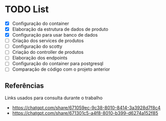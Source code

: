 # **TODO List**

- [x] Configuração do container
- [x] Elaboração da estrutura de dados de produto
- [x] Configuração para usar banco de dados
- [ ] Criação dos services de produtos
- [ ] Configuração do scotty
- [ ] Criação do controller de produtos
- [ ] Elaboração dos endpoints
- [ ] Configuração do container para postgresql
- [ ] Comparação de código com o projeto anterior

## Referências

Links usados para consulta durante o trabalho

- https://chatgpt.com/share/671059ec-9c38-8010-8414-3a3928d7f8c4
- https://chatgpt.com/share/671301c5-a4f8-8010-b399-d6274a152f85

